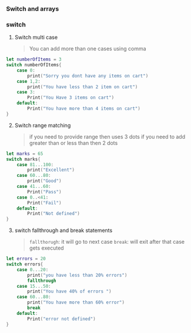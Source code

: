 ### **Switch and arrays**

### switch

1. Switch multi case
   > You can add more than one cases using comma

```swift
let numberOfItems = 3
switch numberOfItems{
    case 0:
        print("Sorry you dont have any items on cart")
    case 1,2:
        print("You have less than 2 item on cart")
    case 3:
        Print("You Have 3 items on cart")
    default:
        Print("You have more than 4 items on cart")
}

```

2. Switch range matching
   > if you need to provide range then uses 3 dots
   > if you need to add greater than or less than then 2 dots

```swift
let marks = 65
switch marks{
    case 81...100:
        print("Excellent")
    case 60...80:
        print("Good")
    case 41...60:
        Print("Pass")
    case 0..<41:
        Print("Fail")
    default:
        Print("Not defined")
}

```

3. switch fallthrough and break statements
   > `fallthorugh`: it will go to next case
   > `break`: will exit after that case gets executed

```swift
let errors = 20
switch errors{
    case 0...20:
        print("you have less than 20% errors")
        fallthrough
    case 15...50:
        print("You have 40% of errors ")
    case 60...80:
        print("You have more than 60% error")
        break
    default:
        Print("error not defined")
}
```
